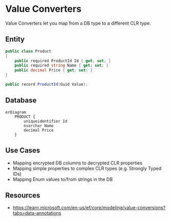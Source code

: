 # Value Converters

Value Converters let you map from a DB type to a different CLR type.  

## Entity

```cs
public class Product
{
    public required ProductId Id { get; set; }
    public required string Name { get; set; }
    public decimal Price { get; set; }
}

public record ProductId(Guid Value);
```

## Database

```mermaid
erDiagram
    PRODUCT {
        uniqueidentifier Id
        nvarchar Name
        decimal Price
    }
```

## Use Cases

- Mapping encrypted DB columns to decrypted CLR properties
- Mapping simple properties to complex CLR types (e.g. Strongly Typed IDs)
- Mapping Enum values to/from strings in the DB

## Resources

- https://learn.microsoft.com/en-us/ef/core/modeling/value-conversions?tabs=data-annotations

